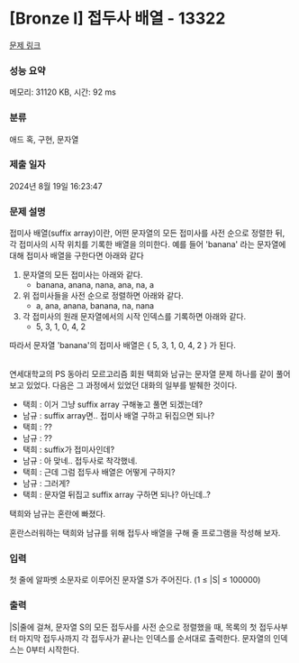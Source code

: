 # [Bronze I] 접두사 배열 - 13322 

[문제 링크](https://www.acmicpc.net/problem/13322) 

### 성능 요약

메모리: 31120 KB, 시간: 92 ms

### 분류

애드 혹, 구현, 문자열

### 제출 일자

2024년 8월 19일 16:23:47

### 문제 설명

<p>접미사 배열(suffix array)이란, 어떤 문자열의 모든 접미사를 사전 순으로 정렬한 뒤, 각 접미사의 시작 위치를 기록한 배열을 의미한다. 예를 들어 'banana' 라는 문자열에 대해 접미사 배열을 구한다면 아래와 같다</p>

<ol>
	<li>문자열의 모든 접미사는 아래와 같다.
	<ul>
		<li>banana, anana, nana, ana, na, a</li>
	</ul>
	</li>
	<li>위 접미사들을 사전 순으로 정렬하면 아래와 같다.
	<ul>
		<li>a, ana, anana, banana, na, nana</li>
	</ul>
	</li>
	<li>각 접미사의 원래 문자열에서의 시작 인덱스를 기록하면 아래와 같다.
	<ul>
		<li>5, 3, 1, 0, 4, 2</li>
	</ul>
	</li>
</ol>

<p>따라서 문자열 'banana'의 접미사 배열은 { 5, 3, 1, 0, 4, 2 } 가 된다.</p>

<p><br>
연세대학교의 PS 동아리 모르고리즘 회원 택희와 남규는 문자열 문제 하나를 같이 풀어보고 있었다. 다음은 그 과정에서 있었던 대화의 일부를 발췌한 것이다.</p>

<ul>
	<li>택희 : 이거 그냥 suffix array 구해놓고 풀면 되겠는데?</li>
	<li>남규 : suffix array면.. 접미사 배열 구하고 뒤집으면 되나?</li>
	<li>택희 : ??</li>
	<li>남규 : ??</li>
	<li>택희 : suffix가 접미사인데?</li>
	<li>남규 : 아 맞네.. 접두사로 착각했네.</li>
	<li>택희 : 근데 그럼 접두사 배열은 어떻게 구하지?</li>
	<li>남규 : 그러게?</li>
	<li>택희 : 문자열 뒤집고 suffix array 구하면 되나? 아닌데..?</li>
</ul>

<p>택희와 남규는 혼란에 빠졌다.</p>

<p>혼란스러워하는 택희와 남규를 위해 접두사 배열을 구해 줄 프로그램을 작성해 보자.</p>

### 입력 

 <p>첫 줄에 알파벳 소문자로 이루어진 문자열 S가 주어진다. (1 ≤ |S| ≤ 100000)</p>

### 출력 

 <p>|S|줄에 걸쳐, 문자열 S의 모든 접두사를 사전 순으로 정렬했을 때, 목록의 첫 접두사부터 마지막 접두사까지 각 접두사가 끝나는 인덱스를 순서대로 출력한다. 문자열의 인덱스는 0부터 시작한다.</p>


